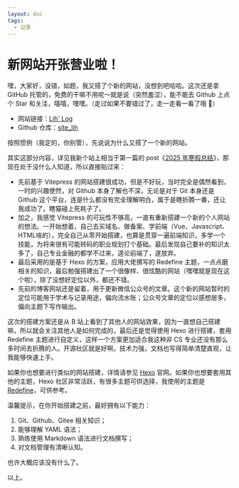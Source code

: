 ```yaml
---
layout: doc
tags:
  - 记录
---
```


# 新网站开张营业啦！

嘿，大家好，没错，如题，我又搭了个新的网站，没想到吧哈哈。这次还是拿 GitHub 托管的，免费的干嘛不用呢～就是说（突然羞涩），能不能去 Github 上点个 Star 和关注，嘻嘻，嘿嘿。（走过如果不要错过了，走一走看一看了哦 📣）

- 网站链接：[Lih' Log](https://epiphany-leon.github.io/site_lih/) 
- Github 仓库：[site_lih](https://github.com/Epiphany-Leon/site_lih) 

按照惯例（我定的，你别管），先说说为什么又搭了一个新的网站。

其实这部分内容，详见我新个站上相当于第一篇的 post《[2025 年寒假总结](https://epiphany-leon.github.io/site_lih/2025/03/05/2025%20%E5%B9%B4%E5%AF%92%E5%81%87%E6%80%BB%E7%BB%93/)》，那现在处于没什么人知道，所以直接贴过来：

- 先前基于 Vitepress 的网站搭建很成功，但是不好玩，当时完全是偶然看到，一时的兴趣使然，对 Github 本身了解也不深，无论是对于 Git 本身还是 Github 这个平台，连是什么都没有完全理解明白，属于是瞎折腾一番，还让我成功了。瞎猫碰上死耗子了。
- 加之，我感觉 Vitepress 的可玩性不够高，一直有重新搭建一个新的个人网站的想法。一开始想着，自己去买域名、做备案、学前端（Vue、Javascript、HTML啥的），完全自己从零开始搭建，也算是贯穿一遍前端知识，多学一个技能，为将来很有可能转码的职业规划打个基础。最后发现自己要补的知识太多了，自己专业金融的都学不过来，遑论前端了，遂放弃。
- 最后采用的是基于 Hexo 的方案，应用大佬撰写的 Redefine 主题，一点点磨相关的知识，最后勉强搭建出了一个很像样、很炫酷的网站（嘿嘿就是现在这个啦），除了没想好定位以外，都还不错。
- 先前的博客网站还是留着，用于更新微信公众号的文章。这个新的网站暂时的定位可能用于学术与记录用途，偏向流水账；公众号文章的定位以感想居多，偏向主题下写作输出。

这次的搭建方案还是从 B 站上看到了其他人的网站效果，因为一直想自己搭建嘛，所以就会关注其他人是如何完成的，最后还是觉得使用 Hexo 进行搭建，套用 Redefine 主题进行自定义，这样一个方案更加适合我这种非 CS 专业还没有那么多时间去折腾的人。开源社区就是好啊，技术力强，文档也写得简单清楚直观，让我能够快速上手。

如果你也想要进行类似的网站搭建，详情请参见 [Hexo](https://hexo.io/) 官网。如果你也想要套用其他的主题，Hexo 社区非常活跃，有很多主题可供选择，我使用的主题是 [Redefine](https://github.com/EvanNotFound/hexo-theme-redefine/tree/main)，可供参考。

温馨提示，在你开始搭建之前，最好拥有以下能力：

1. Git、Github、Gitee 相关知识；
2. 能够理解 YAML 语法；
3. 熟练使用 Markdown 语法进行文档撰写；
4. 对文档管理有清晰认知。

也许大概应该没有什么了。

以上。
